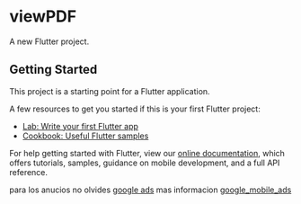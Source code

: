 # viewPDF

A new Flutter project.

## Getting Started

This project is a starting point for a Flutter application.

A few resources to get you started if this is your first Flutter project:

- [Lab: Write your first Flutter app](https://flutter.dev/docs/get-started/codelab)
- [Cookbook: Useful Flutter samples](https://flutter.dev/docs/cookbook)

For help getting started with Flutter, view our
[online documentation](https://flutter.dev/docs), which offers tutorials,
samples, guidance on mobile development, and a full API reference.


para los anucios no olvides [google ads](https://apps.admob.com/v2/home?utm_source=internal&utm_medium=et&utm_campaign=helpcentrecontextualopt&utm_term=http%3A%2F%2Fgoo.gl%2F6Xkfcf&subid=ww-ww-et-amhelpv4)
mas informacion [google_mobile_ads](https://pub.dev/packages/google_mobile_ads)
